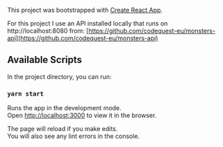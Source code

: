 This project was bootstrapped with [Create React App](https://github.com/facebook/create-react-app).

For this project I use an API installed locally that runs on http://localhost:8080 from:
[https://github.com/codequest-eu/monsters-api](https://github.com/codequest-eu/monsters-api)

## Available Scripts

In the project directory, you can run:

### `yarn start`

Runs the app in the development mode.<br>
Open [http://localhost:3000](http://localhost:3000) to view it in the browser.

The page will reload if you make edits.<br>
You will also see any lint errors in the console.

